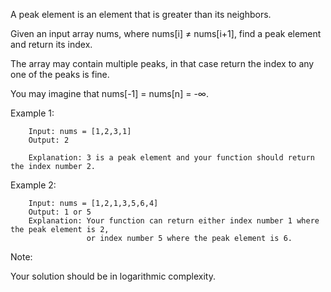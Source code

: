 A peak element is an element that is greater than its neighbors.

Given an input array nums, where nums[i] ≠ nums[i+1], find a peak element and return its index.

The array may contain multiple peaks, in that case return the index to any one of the peaks is fine.

You may imagine that nums[-1] = nums[n] = -∞.

Example 1:

        Input: nums = [1,2,3,1]
        Output: 2

        Explanation: 3 is a peak element and your function should return the index number 2.

Example 2:

        Input: nums = [1,2,1,3,5,6,4]
        Output: 1 or 5 
        Explanation: Your function can return either index number 1 where the peak element is 2, 
                     or index number 5 where the peak element is 6.
                     
Note:

Your solution should be in logarithmic complexity.
